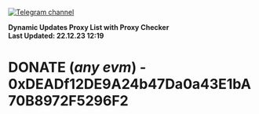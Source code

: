[![Telegram channel](https://img.shields.io/endpoint?url=https://runkit.io/damiankrawczyk/telegram-badge/branches/master?url=https://t.me/n4z4v0d)](https://t.me/n4z4v0d) 

**Dynamic Updates Proxy List with Proxy Checker**  
**Last Updated: 22.12.23 12:19**

# DONATE (_any evm_) - 0xDEADf12DE9A24b47Da0a43E1bA70B8972F5296F2

